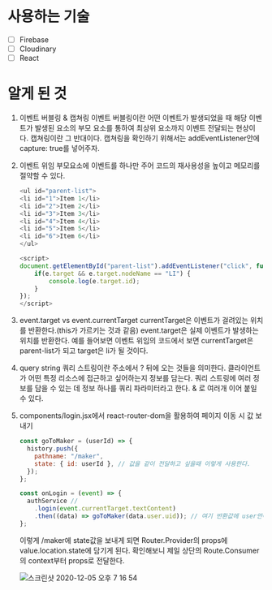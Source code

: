 # 사용하는 기술

- [ ] Firebase
- [ ] Cloudinary
- [ ] React

# 알게 된 것

1. 이벤트 버블링 & 캡쳐링
   이벤트 버블링이란 어떤 이벤트가 발생되었을 때 해당 이벤트가 발생된 요소의 부모 요소를 통하여 최상위 요소까지 이벤트 전달되는 현상이다. 캡쳐링이란 그 반대이다. 캡쳐링을 확인하기 위해서는 addEventListener안에 capture: true를 넣어주자.

1. 이벤트 위임
   부모요소에 이벤트를 하나만 주어 코드의 재사용성을 높이고 메모리를 절약할 수 있다.

   ```js
   <ul id="parent-list">
   <li id="1">Item 1</li>
   <li id="2">Item 2</li>
   <li id="3">Item 3</li>
   <li id="4">Item 4</li>
   <li id="5">Item 5</li>
   <li id="6">Item 6</li>
   </ul>

   <script>
   document.getElementById("parent-list").addEventListener("click", function(e) {
       if(e.target && e.target.nodeName == "LI") {
           console.log(e.target.id);
       }
   });
   </script>

   ```

1. event.target vs event.currentTarget
   currentTarget은 이벤트가 걸려있는 위치를 반환한다.(this가 가르키는 것과 같음) event.target은 실제 이벤트가 발생하는 위치를 반환한다. 예를 들어보면 이벤트 위임의 코드에서 보면 currentTarget은 parent-list가 되고 target은 li가 될 것이다.

1. query string
   쿼리 스트링이란 주소에서 ? 뒤에 오는 것들을 의미한다. 클라이언트가 어떤 특정 리소스에 접근하고 싶어하는지 정보를 담는다. 쿼리 스트링에 여러 정보를 담을 수 있는 데 정보 하나를 쿼리 파라미터라고 한다. & 로 여러개 이어 붙일 수 있다.

1. components/login.jsx에서 react-router-dom을 활용하여 페이지 이동 시 값 보내기

   ```jsx
   const goToMaker = (userId) => {
     history.push({
       pathname: "/maker",
       state: { id: userId }, // 값을 같이 전달하고 싶을때 이렇게 사용한다.
     });
   };

   const onLogin = (event) => {
     authService //
       .login(event.currentTarget.textContent)
       .then((data) => goToMaker(data.user.uid)); // 여기 반환값에 user안에 uid라는 것이 있는데 unique id를 의미한다. db에 사용한다.
   };
   ```

   이렇게 /maker에 state값을 보내게 되면 Router.Provider의 props에 value.location.state에 담기게 된다. 확인해보니 제일 상단의 Route.Consumer의 context부터 props로 전달한다.

   ![스크린샷 2020-12-05 오후 7 16 54](https://user-images.githubusercontent.com/56942649/101239965-555bc400-372f-11eb-84fe-690be71afe1f.png)
